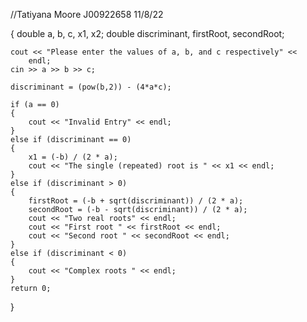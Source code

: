 //Tatiyana Moore     J00922658     11/8/22

{
	double a, b, c, x1, x2;
	double discriminant, firstRoot, secondRoot;

	cout << "Please enter the values of a, b, and c respectively" <<
		endl;
	cin >> a >> b >> c;

	discriminant = (pow(b,2)) - (4*a*c);

	if (a == 0)
	{
		cout << "Invalid Entry" << endl;
	}
	else if (discriminant == 0)
	{
		x1 = (-b) / (2 * a);
		cout << "The single (repeated) root is " << x1 << endl;
	}
	else if (discriminant > 0)
	{
		firstRoot = (-b + sqrt(discriminant)) / (2 * a);
		secondRoot = (-b - sqrt(discriminant)) / (2 * a);
		cout << "Two real roots" << endl;
		cout << "First root " << firstRoot << endl;
		cout << "Second root " << secondRoot << endl;
	}
	else if (discriminant < 0)
	{
		cout << "Complex roots " << endl;
	}
	return 0;
}
